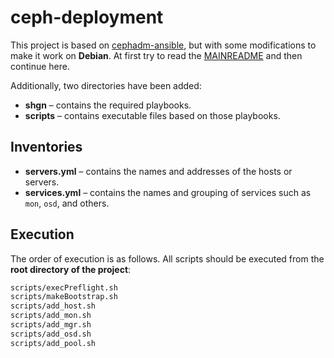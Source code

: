 # ceph-deployment

This project is based on [cephadm-ansible], but with some modifications to make it work on **Debian**.
At first try to read the [MAINREADME] and then continue here.

Additionally, two directories have been added:  

- **shgn** – contains the required playbooks.  
- **scripts** – contains executable files based on those playbooks.

## Inventories

- **servers.yml** – contains the names and addresses of the hosts or servers.  
- **services.yml** – contains the names and grouping of services such as `mon`, `osd`, and others.

## Execution

The order of execution is as follows. All scripts should be executed from the **root directory of the project**:

```bash
scripts/execPreflight.sh
scripts/makeBootstrap.sh
scripts/add_host.sh
scripts/add_mon.sh
scripts/add_mgr.sh
scripts/add_osd.sh
scripts/add_pool.sh
```


[cephadm-ansible]: https://github.com/ceph/cephadm-ansible
[MAINREADME]: https://github.com/shgninc/ceph-deployment/blob/main/MAINREADME.md
